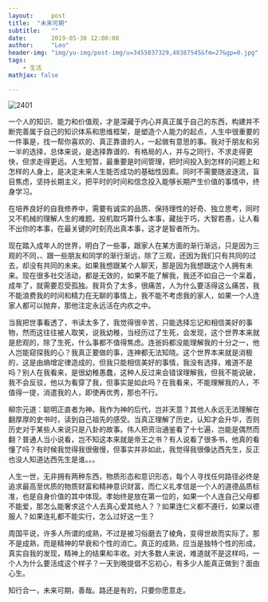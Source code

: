 ```yaml
---
layout:     post
title:  "未来可期"
subtitle:   ""
date:       2019-05-30 12:00:00
author:     "Leo"
header-img: "img/yu-img/post-img/u=3455037329,48387545&fm=27&gp=0.jpg"
tags:
    - 生活
mathjax: false

---
```



![2401](http://5b0988e595225.cdn.sohucs.com/images/20171004/4406f28d143d47779a40ef53b3ea9171.jpeg)

一个人的知识、能力和价值观，才是深藏于内心并真正属于自己的东西，构建并不断完善属于自己的知识体系和思维框架，是塑造个人能力的起点，人生中很重要的一件事是，找一帮你喜欢的、真正靠谱的人，一起做有意思的事。我对于朋友和另一半的选择，总体来说，是选择靠谱的、有格局的人，并与之同行，不求走得更快，但求走得更远。人生短暂，最重要是时间管理，把时间投入到怎样的问题上和怎样的人身上，是决定未来人生能否成功的基础性因素。同时不需要随波逐流，盲目焦虑，坚持长期主义，把平时的时间和信念投入能够长期产生价值的事情中，终身学习。



在培养良好的自我修养中，需要有诚实的品质、保持理性的好奇、独立思考，同时又不机械的理解人生的难题。投机取巧算什么本事，藏拙于巧，大智若愚，让人看不出你的本事，在最关键的时刻亮出真本事，这才是智者所为。
 


现在踏入成年人的世界，明白了一些事，跟家人在某方面的渐行渐远，只是因为三观的不同，、跟一些朋友和同学的渐行渐远，除了三观，还因为我们只有共同的过去，却没有共同的未来。如果我想跟某个人聊天，那是因为我想跟这个人拥有未来。现在很多社交活动，都是无效的，如果不能了解我，我还不如自己一个呆着，成年了，就需要忍受孤独。我背负了太多，很痛苦，人为什么要活得这么痛苦，我不能浪费我的时间和精力在无聊的事情上，我不能不考虑我的家人，如果一个人连家人都可以抛弃，那他注定永远活在内疚之中。


当我把世事看透了，书读太多了，我觉得很辛苦，只能选择忘记和相信美好的事物，然而这往往被人取笑，说我幼稚，当经历过了生死，会发现，这个世界本来就是悲观的，除了生死，什么事都不值得焦虑。连爸妈都没能理解我的十分之一，他人岂能窥探我的心？我真正要做的事，连神都无法知晓。这个世界本来就是消极的，这是由熵增定律造成的，但我只能相信美好的事情，我没有选择，难道不是吗？别人在我看来，是很幼稚愚蠢，这种人反过来会错误理解我，但我不能说破，我不会反驳，他以为看穿了我，但事实是如此吗？在我看来，不能理解我的人，不值得一提，消遣我的人，即使再优秀，那也不行。


柳宗元道：聪明正直者为神。我作为神的后代，岂非天意？其他人永远无法理解在翻厚厚的史书时，读到自己祖先的感受。当真正理解了历史，认知才会升华，否则历史对于某些人来说只是八卦的故事。伟人把资治通鉴看了十七遍，岂能是偶然而翻？普通人当小说看，岂不知这本来就是帝王之书？有人说看了很多书，他真的看懂了吗？有时候我觉得我很傲慢，但事实并非如此，我觉得我很像达西先生，反正也没人知道达西先生是谁。。。



人生一世，无非拥有两种东西，物质形态和意识形态，每个人寻找任何路径必终是追求最高至优质的物质财富和精神意识财富，而仁义礼孝信是一个人的道德品质标准，也是自身价值的其中体现。孝始终是放在第一位的，如果一个人连自己父母都不能爱，那怎么能奢求这个人去真心爱其他人？？如果连仁义都不遵行，如果以德服人？如果连礼都不能实行，怎么过好这一生？


周国平说，许多人所谓的成熟，不过是被习俗磨去了棱角，变得世故而实际了。那不是成熟，而是精神的早衰和个性的消亡。真正的成熟，应当是独特个性的形成，真实自我的发现，精神上的结果和丰收。对大多数人来说，难道就不是这样吗，一个人为什么要活成这个样子？一天到晚提倡不忘初心，有多少人能真正做到？面由心生。

知行合一，未来可期，善哉。路还是有的，只要你愿意走。
 
